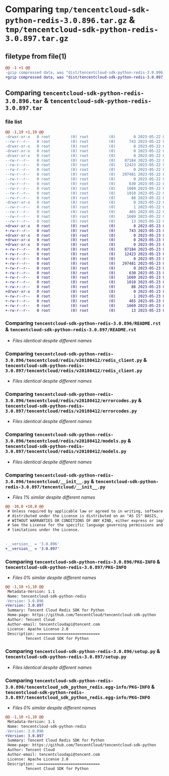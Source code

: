 # Comparing `tmp/tencentcloud-sdk-python-redis-3.0.896.tar.gz` & `tmp/tencentcloud-sdk-python-redis-3.0.897.tar.gz`

## filetype from file(1)

```diff
@@ -1 +1 @@
-gzip compressed data, was "dist/tencentcloud-sdk-python-redis-3.0.896.tar", last modified: Mon May 22 00:29:52 2023, max compression
+gzip compressed data, was "dist/tencentcloud-sdk-python-redis-3.0.897.tar", last modified: Tue May 23 02:28:56 2023, max compression
```

## Comparing `tencentcloud-sdk-python-redis-3.0.896.tar` & `tencentcloud-sdk-python-redis-3.0.897.tar`

### file list

```diff
@@ -1,19 +1,19 @@
-drwxr-xr-x   0 root         (0) root         (0)        0 2023-05-22 00:29:52.000000 tencentcloud-sdk-python-redis-3.0.896/
--rw-r--r--   0 root         (0) root         (0)      743 2023-05-22 00:29:52.000000 tencentcloud-sdk-python-redis-3.0.896/README.rst
-drwxr-xr-x   0 root         (0) root         (0)        0 2023-05-22 00:29:52.000000 tencentcloud-sdk-python-redis-3.0.896/tencentcloud/
-drwxr-xr-x   0 root         (0) root         (0)        0 2023-05-22 00:29:52.000000 tencentcloud-sdk-python-redis-3.0.896/tencentcloud/redis/
-drwxr-xr-x   0 root         (0) root         (0)        0 2023-05-22 00:29:52.000000 tencentcloud-sdk-python-redis-3.0.896/tencentcloud/redis/v20180412/
--rw-r--r--   0 root         (0) root         (0)    87184 2023-05-22 00:29:52.000000 tencentcloud-sdk-python-redis-3.0.896/tencentcloud/redis/v20180412/redis_client.py
--rw-r--r--   0 root         (0) root         (0)    12423 2023-05-22 00:29:52.000000 tencentcloud-sdk-python-redis-3.0.896/tencentcloud/redis/v20180412/errorcodes.py
--rw-r--r--   0 root         (0) root         (0)        0 2023-05-22 00:29:52.000000 tencentcloud-sdk-python-redis-3.0.896/tencentcloud/redis/v20180412/__init__.py
--rw-r--r--   0 root         (0) root         (0)   297481 2023-05-22 00:29:52.000000 tencentcloud-sdk-python-redis-3.0.896/tencentcloud/redis/v20180412/models.py
--rw-r--r--   0 root         (0) root         (0)        0 2023-05-22 00:29:52.000000 tencentcloud-sdk-python-redis-3.0.896/tencentcloud/redis/__init__.py
--rw-r--r--   0 root         (0) root         (0)      630 2023-05-22 00:29:52.000000 tencentcloud-sdk-python-redis-3.0.896/tencentcloud/__init__.py
--rw-r--r--   0 root         (0) root         (0)     1669 2023-05-22 00:29:52.000000 tencentcloud-sdk-python-redis-3.0.896/PKG-INFO
--rw-r--r--   0 root         (0) root         (0)     1010 2023-05-22 00:29:52.000000 tencentcloud-sdk-python-redis-3.0.896/setup.py
--rw-r--r--   0 root         (0) root         (0)       88 2023-05-22 00:29:52.000000 tencentcloud-sdk-python-redis-3.0.896/setup.cfg
-drwxr-xr-x   0 root         (0) root         (0)        0 2023-05-22 00:29:52.000000 tencentcloud-sdk-python-redis-3.0.896/tencentcloud_sdk_python_redis.egg-info/
--rw-r--r--   0 root         (0) root         (0)        1 2023-05-22 00:29:52.000000 tencentcloud-sdk-python-redis-3.0.896/tencentcloud_sdk_python_redis.egg-info/dependency_links.txt
--rw-r--r--   0 root         (0) root         (0)      465 2023-05-22 00:29:52.000000 tencentcloud-sdk-python-redis-3.0.896/tencentcloud_sdk_python_redis.egg-info/SOURCES.txt
--rw-r--r--   0 root         (0) root         (0)     1669 2023-05-22 00:29:52.000000 tencentcloud-sdk-python-redis-3.0.896/tencentcloud_sdk_python_redis.egg-info/PKG-INFO
--rw-r--r--   0 root         (0) root         (0)       13 2023-05-22 00:29:52.000000 tencentcloud-sdk-python-redis-3.0.896/tencentcloud_sdk_python_redis.egg-info/top_level.txt
+drwxr-xr-x   0 root         (0) root         (0)        0 2023-05-23 02:28:56.000000 tencentcloud-sdk-python-redis-3.0.897/
+-rw-r--r--   0 root         (0) root         (0)      743 2023-05-23 02:28:55.000000 tencentcloud-sdk-python-redis-3.0.897/README.rst
+drwxr-xr-x   0 root         (0) root         (0)        0 2023-05-23 02:28:56.000000 tencentcloud-sdk-python-redis-3.0.897/tencentcloud/
+drwxr-xr-x   0 root         (0) root         (0)        0 2023-05-23 02:28:56.000000 tencentcloud-sdk-python-redis-3.0.897/tencentcloud/redis/
+drwxr-xr-x   0 root         (0) root         (0)        0 2023-05-23 02:28:56.000000 tencentcloud-sdk-python-redis-3.0.897/tencentcloud/redis/v20180412/
+-rw-r--r--   0 root         (0) root         (0)    87184 2023-05-23 02:28:55.000000 tencentcloud-sdk-python-redis-3.0.897/tencentcloud/redis/v20180412/redis_client.py
+-rw-r--r--   0 root         (0) root         (0)    12423 2023-05-23 02:28:55.000000 tencentcloud-sdk-python-redis-3.0.897/tencentcloud/redis/v20180412/errorcodes.py
+-rw-r--r--   0 root         (0) root         (0)        0 2023-05-23 02:28:55.000000 tencentcloud-sdk-python-redis-3.0.897/tencentcloud/redis/v20180412/__init__.py
+-rw-r--r--   0 root         (0) root         (0)   297481 2023-05-23 02:28:55.000000 tencentcloud-sdk-python-redis-3.0.897/tencentcloud/redis/v20180412/models.py
+-rw-r--r--   0 root         (0) root         (0)        0 2023-05-23 02:28:55.000000 tencentcloud-sdk-python-redis-3.0.897/tencentcloud/redis/__init__.py
+-rw-r--r--   0 root         (0) root         (0)      630 2023-05-23 02:28:55.000000 tencentcloud-sdk-python-redis-3.0.897/tencentcloud/__init__.py
+-rw-r--r--   0 root         (0) root         (0)     1669 2023-05-23 02:28:56.000000 tencentcloud-sdk-python-redis-3.0.897/PKG-INFO
+-rw-r--r--   0 root         (0) root         (0)     1010 2023-05-23 02:28:55.000000 tencentcloud-sdk-python-redis-3.0.897/setup.py
+-rw-r--r--   0 root         (0) root         (0)       88 2023-05-23 02:28:56.000000 tencentcloud-sdk-python-redis-3.0.897/setup.cfg
+drwxr-xr-x   0 root         (0) root         (0)        0 2023-05-23 02:28:56.000000 tencentcloud-sdk-python-redis-3.0.897/tencentcloud_sdk_python_redis.egg-info/
+-rw-r--r--   0 root         (0) root         (0)        1 2023-05-23 02:28:56.000000 tencentcloud-sdk-python-redis-3.0.897/tencentcloud_sdk_python_redis.egg-info/dependency_links.txt
+-rw-r--r--   0 root         (0) root         (0)      465 2023-05-23 02:28:56.000000 tencentcloud-sdk-python-redis-3.0.897/tencentcloud_sdk_python_redis.egg-info/SOURCES.txt
+-rw-r--r--   0 root         (0) root         (0)     1669 2023-05-23 02:28:56.000000 tencentcloud-sdk-python-redis-3.0.897/tencentcloud_sdk_python_redis.egg-info/PKG-INFO
+-rw-r--r--   0 root         (0) root         (0)       13 2023-05-23 02:28:56.000000 tencentcloud-sdk-python-redis-3.0.897/tencentcloud_sdk_python_redis.egg-info/top_level.txt
```

### Comparing `tencentcloud-sdk-python-redis-3.0.896/README.rst` & `tencentcloud-sdk-python-redis-3.0.897/README.rst`

 * *Files identical despite different names*

### Comparing `tencentcloud-sdk-python-redis-3.0.896/tencentcloud/redis/v20180412/redis_client.py` & `tencentcloud-sdk-python-redis-3.0.897/tencentcloud/redis/v20180412/redis_client.py`

 * *Files identical despite different names*

### Comparing `tencentcloud-sdk-python-redis-3.0.896/tencentcloud/redis/v20180412/errorcodes.py` & `tencentcloud-sdk-python-redis-3.0.897/tencentcloud/redis/v20180412/errorcodes.py`

 * *Files identical despite different names*

### Comparing `tencentcloud-sdk-python-redis-3.0.896/tencentcloud/redis/v20180412/models.py` & `tencentcloud-sdk-python-redis-3.0.897/tencentcloud/redis/v20180412/models.py`

 * *Files identical despite different names*

### Comparing `tencentcloud-sdk-python-redis-3.0.896/tencentcloud/__init__.py` & `tencentcloud-sdk-python-redis-3.0.897/tencentcloud/__init__.py`

 * *Files 1% similar despite different names*

```diff
@@ -10,8 +10,8 @@
 # Unless required by applicable law or agreed to in writing, software
 # distributed under the License is distributed on an "AS IS" BASIS,
 # WITHOUT WARRANTIES OR CONDITIONS OF ANY KIND, either express or implied.
 # See the License for the specific language governing permissions and
 # limitations under the License.
 
 
-__version__ = '3.0.896'
+__version__ = '3.0.897'
```

### Comparing `tencentcloud-sdk-python-redis-3.0.896/PKG-INFO` & `tencentcloud-sdk-python-redis-3.0.897/PKG-INFO`

 * *Files 0% similar despite different names*

```diff
@@ -1,10 +1,10 @@
 Metadata-Version: 1.1
 Name: tencentcloud-sdk-python-redis
-Version: 3.0.896
+Version: 3.0.897
 Summary: Tencent Cloud Redis SDK for Python
 Home-page: https://github.com/TencentCloud/tencentcloud-sdk-python
 Author: Tencent Cloud
 Author-email: tencentcloudapi@tencent.com
 License: Apache License 2.0
 Description: ============================
         Tencent Cloud SDK for Python
```

### Comparing `tencentcloud-sdk-python-redis-3.0.896/setup.py` & `tencentcloud-sdk-python-redis-3.0.897/setup.py`

 * *Files identical despite different names*

### Comparing `tencentcloud-sdk-python-redis-3.0.896/tencentcloud_sdk_python_redis.egg-info/PKG-INFO` & `tencentcloud-sdk-python-redis-3.0.897/tencentcloud_sdk_python_redis.egg-info/PKG-INFO`

 * *Files 0% similar despite different names*

```diff
@@ -1,10 +1,10 @@
 Metadata-Version: 1.1
 Name: tencentcloud-sdk-python-redis
-Version: 3.0.896
+Version: 3.0.897
 Summary: Tencent Cloud Redis SDK for Python
 Home-page: https://github.com/TencentCloud/tencentcloud-sdk-python
 Author: Tencent Cloud
 Author-email: tencentcloudapi@tencent.com
 License: Apache License 2.0
 Description: ============================
         Tencent Cloud SDK for Python
```

